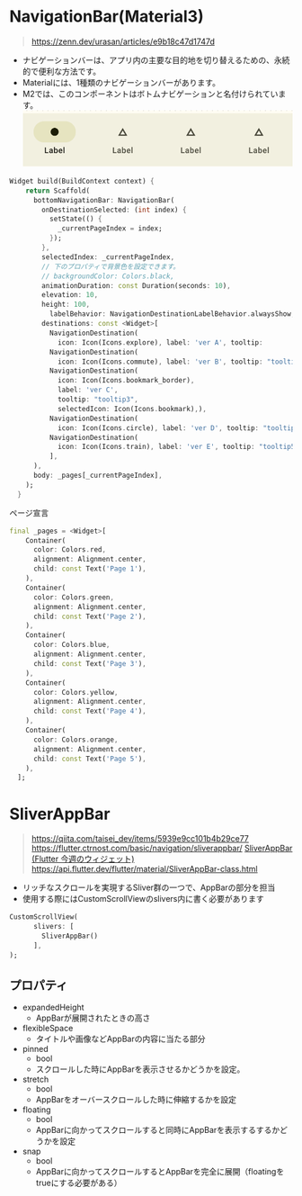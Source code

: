 # NavigationBar(Material3)
>https://zenn.dev/urasan/articles/e9b18c47d1747d
- ナビゲーションバーは、アプリ内の主要な目的地を切り替えるための、永続的で便利な方法です。
- Materialには、1種類のナビゲーションバーがあります。
- M2では、このコンポーネントはボトムナビゲーションと名付けられています。
![Navigation bar](images/Navigation%20bar.png)
```dart
Widget build(BuildContext context) {
    return Scaffold(
      bottomNavigationBar: NavigationBar(
        onDestinationSelected: (int index) {
          setState(() {
            _currentPageIndex = index;
          });
        },
        selectedIndex: _currentPageIndex,
        // 下のプロパティで背景色を設定できます。
        // backgroundColor: Colors.black,
        animationDuration: const Duration(seconds: 10),
        elevation: 10,
        height: 100,
	      labelBehavior: NavigationDestinationLabelBehavior.alwaysShow,
        destinations: const <Widget>[
          NavigationDestination(
            icon: Icon(Icons.explore), label: 'ver A', tooltip:        "tooltip1"),
          NavigationDestination(
            icon: Icon(Icons.commute), label: 'ver B', tooltip: "tooltip2"),
          NavigationDestination(
            icon: Icon(Icons.bookmark_border),
            label: 'ver C',
            tooltip: "tooltip3",
            selectedIcon: Icon(Icons.bookmark),),
          NavigationDestination(
            icon: Icon(Icons.circle), label: 'ver D', tooltip: "tooltip4"),
          NavigationDestination(
            icon: Icon(Icons.train), label: 'ver E', tooltip: "tooltip5"),
          ],
      ),
      body: _pages[_currentPageIndex],
    );
  }
```
ページ宣言
```dart
final _pages = <Widget>[
    Container(
      color: Colors.red,
      alignment: Alignment.center,
      child: const Text('Page 1'),
    ),
    Container(
      color: Colors.green,
      alignment: Alignment.center,
      child: const Text('Page 2'),
    ),
    Container(
      color: Colors.blue,
      alignment: Alignment.center,
      child: const Text('Page 3'),
    ),
    Container(
      color: Colors.yellow,
      alignment: Alignment.center,
      child: const Text('Page 4'),
    ),
    Container(
      color: Colors.orange,
      alignment: Alignment.center,
      child: const Text('Page 5'),
    ),
  ];
```
# SliverAppBar
>https://qiita.com/taisei_dev/items/5939e9cc101b4b29ce77
>https://flutter.ctrnost.com/basic/navigation/sliverappbar/
[SliverAppBar (Flutter 今週のウィジェット)](https://www.youtube.com/watch?v=R9C5KMJKluE)
https://api.flutter.dev/flutter/material/SliverAppBar-class.html

- リッチなスクロールを実現するSliver群の一つで、AppBarの部分を担当
- 使用する際にはCustomScrollViewのslivers内に書く必要があります
```dart
CustomScrollView(
      slivers: [
        SliverAppBar()
      ],
);
```

## プロパティ
- expandedHeight
  - AppBarが展開されたときの高さ
- flexibleSpace
  - タイトルや画像などAppBarの内容に当たる部分
- pinned	
  - bool
  - スクロールした時にAppBarを表示させるかどうかを設定。
- stretch	
  - bool
  - AppBarをオーバースクロールした時に伸縮するかを設定
- floating	
  - bool
  - AppBarに向かってスクロールすると同時にAppBarを表示するするかどうかを設定
- snap
  - bool
  - AppBarに向かってスクロールするとAppBarを完全に展開（floatingをtrueにする必要がある）

































